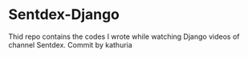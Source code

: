 # Sentdex-Django
Thid repo contains the codes I wrote while watching Django videos of channel Sentdex.
Commit by kathuria

